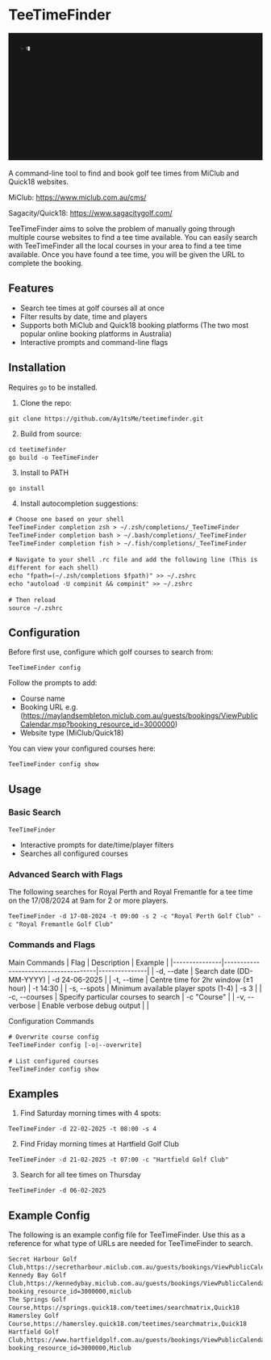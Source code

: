 # TeeTimeFinder

![Demo](demo.gif)

A command-line tool to find and book golf tee times from MiClub and Quick18 websites.

MiClub: https://www.miclub.com.au/cms/

Sagacity/Quick18: https://www.sagacitygolf.com/

TeeTimeFinder aims to solve the problem of manually going through multiple course websites to find a tee time available. You can easily search with TeeTimeFinder all the local courses in your area to find a tee time available. Once you have found a tee time, you will be given the URL to complete the booking.

## Features
- Search tee times at golf courses all at once
- Filter results by date, time and players
- Supports both MiClub and Quick18 booking platforms (The two most popular online booking platforms in Australia)
- Interactive prompts and command-line flags 

## Installation
Requires `go` to be installed.

1. Clone the repo:

``` shell
git clone https://github.com/Ay1tsMe/teetimefinder.git
```

2. Build from source:

``` shell
cd teetimefinder
go build -o TeeTimeFinder
```

3. Install to PATH

``` shell
go install
```

4. Install autocompletion suggestions:

``` shell
# Choose one based on your shell
TeeTimeFinder completion zsh > ~/.zsh/completions/_TeeTimeFinder
TeeTimeFinder completion bash > ~/.bash/completions/_TeeTimeFinder
TeeTimeFinder completion fish > ~/.fish/completions/_TeeTimeFinder

# Navigate to your shell .rc file and add the following line (This is different for each shell)
echo "fpath=(~/.zsh/completions $fpath)" >> ~/.zshrc
echo "autoload -U compinit && compinit" >> ~/.zshrc

# Then reload
source ~/.zshrc
```

## Configuration
Before first use, configure which golf courses to search from:

``` shell
TeeTimeFinder config
```
Follow the prompts to add:
- Course name
- Booking URL e.g. (https://maylandsembleton.miclub.com.au/guests/bookings/ViewPublicCalendar.msp?booking_resource_id=3000000) 
- Website type (MiClub/Quick18)

You can view your configured courses here:

``` shell
TeeTimeFinder config show
```

## Usage

### Basic Search

``` shell
TeeTimeFinder
```
- Interactive prompts for date/time/player filters
- Searches all configured courses

### Advanced Search with Flags

The following searches for Royal Perth and Royal Fremantle for a tee time on the 17/08/2024 at 9am for 2 or more players.

``` shell
TeeTimeFinder -d 17-08-2024 -t 09:00 -s 2 -c "Royal Perth Golf Club" -c "Royal Fremantle Golf Club"
```

### Commands and Flags
Main Commands
| Flag          | Description                          | Example       |
|---------------|--------------------------------------|---------------|
| -d, --date    | Search date (DD-MM-YYYY)             | -d 24-06-2025 |
| -t, --time    | Centre time for 2hr window (±1 hour) | -t 14:30      |
| -s, --spots   | Minimum available player spots (1-4) | -s 3          |
| -c, --courses | Specify particular courses to search | -c "Course"   |
| -v, --verbose | Enable verbose debug output          |               |

Configuration Commands

``` shell
# Overwrite course config
TeeTimeFinder config [-o|--overwrite]

# List configured courses
TeeTimeFinder config show
```

## Examples
1. Find Saturday morning times with 4 spots:

``` shell
TeeTimeFinder -d 22-02-2025 -t 08:00 -s 4
```

2. Find Friday morning times at Hartfield Golf Club

``` shell
TeeTimeFinder -d 21-02-2025 -t 07:00 -c "Hartfield Golf Club"
```

3. Search for all tee times on Thursday

``` shell
TeeTimeFinder -d 06-02-2025
```

## Example Config
The following is an example config file for TeeTimeFinder. Use this as a reference for what type of URLs are needed for TeeTimeFinder to search.

``` shell
Secret Harbour Golf Club,https://secretharbour.miclub.com.au/guests/bookings/ViewPublicCalendar.msp,miclub
Kennedy Bay Golf Club,https://kennedybay.miclub.com.au/guests/bookings/ViewPublicCalendar.msp?booking_resource_id=3000000,miclub
The Springs Golf Course,https://springs.quick18.com/teetimes/searchmatrix,Quick18
Hamersley Golf Course,https://hamersley.quick18.com/teetimes/searchmatrix,Quick18
Hartfield Golf Club,https://www.hartfieldgolf.com.au/guests/bookings/ViewPublicCalendar.msp?booking_resource_id=3000000,Miclub
```
